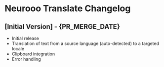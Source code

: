 # Neurooo Translate Changelog

## [Initial Version] - {PR_MERGE_DATE}

- Initial release
- Translation of text from a source language (auto-detected) to a targeted locale
- Clipboard integration
- Error handling

